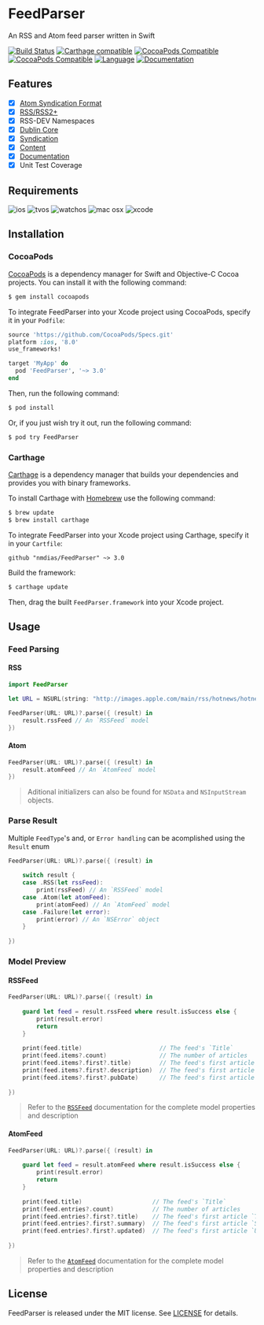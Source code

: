 # FeedParser

An RSS and Atom feed parser written in Swift

[![Build Status](https://travis-ci.org/nmdias/FeedParser.svg)](https://travis-ci.org/nmdias/FeedParser)
[![Carthage compatible](https://img.shields.io/badge/carthage-compatible-brightgreen.svg)](https://github.com/Carthage/Carthage)
[![CocoaPods Compatible](https://img.shields.io/badge/cocoapods-compatible-brightgreen.svg)](https://cocoapods.org/pods/FeedParser)
[![CocoaPods Compatible](https://img.shields.io/cocoapods/v/FeedParser.svg)](https://img.shields.io/cocoapods/v/FeedParser.svg)
[![Language](https://img.shields.io/badge/swift-v2.2-orange.svg)](https://swift.org)
[![Documentation](https://img.shields.io/cocoapods/metrics/doc-percent/FeedParser.svg)](http://cocoadocs.org/docsets/FeedParser/)

## Features

- [x] [Atom Syndication Format](https://tools.ietf.org/html/rfc4287)
- [x] [RSS/RSS2+](http://cyber.law.harvard.edu/rss/rss.html) 
- [x] RSS-DEV Namespaces
 - [x] [Dublin Core](http://web.resource.org/rss/1.0/modules/dc/)
 - [x] [Syndication](http://web.resource.org/rss/1.0/modules/syndication/)
 - [x] [Content](http://web.resource.org/rss/1.0/modules/content/)
- [x] [Documentation](http://cocoadocs.org/docsets/FeedParser)
- [x] Unit Test Coverage

## Requirements

![ios](https://img.shields.io/badge/ios-8.0%2b-lightgrey.svg)
![tvos](https://img.shields.io/badge/tvos-9.0%2b-lightgrey.svg)
![watchos](https://img.shields.io/badge/watchos-2.0%2b-lightgrey.svg)
![mac osx](https://img.shields.io/badge/mac%20osx-10.9%2b-lightgrey.svg)
![xcode](https://img.shields.io/badge/xcode-7.3%2b-lightgrey.svg)

## Installation

### CocoaPods

[CocoaPods](http://cocoapods.org) is a dependency manager for Swift and Objective-C Cocoa projects. You can install it with the following command:

```bash
$ gem install cocoapods
```

To integrate FeedParser into your Xcode project using CocoaPods, specify it in your `Podfile`:

```ruby
source 'https://github.com/CocoaPods/Specs.git'
platform :ios, '8.0'
use_frameworks!

target 'MyApp' do
  pod 'FeedParser', '~> 3.0'
end
```

Then, run the following command:

```bash
$ pod install
```

Or, if you just wish try it out, run the following command:

```bash
$ pod try FeedParser
```

### Carthage

[Carthage](https://github.com/Carthage/Carthage) is a dependency manager that builds your dependencies and provides you with binary frameworks.

To install Carthage with [Homebrew](http://brew.sh/) use the following command:

```bash
$ brew update
$ brew install carthage
```
To integrate FeedParser into your Xcode project using Carthage, specify it in your `Cartfile`:

```ogdl
github "nmdias/FeedParser" ~> 3.0
```
Build the framework:

```bash
$ carthage update
```
Then, drag the built `FeedParser.framework` into your Xcode project.

## Usage

### Feed Parsing
    
#### RSS
    
```swift
import FeedParser

let URL = NSURL(string: "http://images.apple.com/main/rss/hotnews/hotnews.rss")!

FeedParser(URL: URL)?.parse({ (result) in
    result.rssFeed // An `RSSFeed` model
})
```

#### Atom
    
```swift
FeedParser(URL: URL)?.parse({ (result) in
    result.atomFeed // An `AtomFeed` model
})
```

> Aditional initializers can also be found for `NSData` and `NSInputStream` objects.

### Parse Result
Multiple `FeedType`'s and, or `Error handling` can be acomplished using the `Result` enum

```swift
FeedParser(URL: URL)?.parse({ (result) in
    
    switch result {
    case .RSS(let rssFeed):
        print(rssFeed) // An `RSSFeed` model
    case .Atom(let atomFeed):
        print(atomFeed) // An `AtomFeed` model
    case .Failure(let error):
        print(error) // An `NSError` object
    }
    
})
```

### Model Preview

#### RSSFeed

```swift
FeedParser(URL: URL)?.parse({ (result) in
    
    guard let feed = result.rssFeed where result.isSuccess else {
        print(result.error)
        return
    }
    
    print(feed.title)                      // The feed's `Title`
    print(feed.items?.count)               // The number of articles
    print(feed.items?.first?.title)        // The feed's first article `Title`
    print(feed.items?.first?.description)  // The feed's first article `Description`
    print(feed.items?.first?.pubDate)      // The feed's first article `Publication Date`
    
})
```
> Refer to the [`RSSFeed`](http://cocoadocs.org/docsets/FeedParser) documentation for the complete model properties and description

#### AtomFeed

```swift
FeedParser(URL: URL)?.parse({ (result) in
    
    guard let feed = result.atomFeed where result.isSuccess else {
        print(result.error)
        return
    }
    
    print(feed.title)                    // The feed's `Title`
    print(feed.entries?.count)           // The number of articles
    print(feed.entries?.first?.title)    // The feed's first article `Title`
    print(feed.entries?.first?.summary)  // The feed's first article `Summary`
    print(feed.entries?.first?.updated)  // The feed's first article `Updated Date`
    
})
```
> Refer to the [`AtomFeed`](http://cocoadocs.org/docsets/FeedParser) documentation for the complete model properties and description

## License

FeedParser is released under the MIT license. See [LICENSE](https://github.com/nmdias/FeedParser/blob/master/LICENSE) for details.



